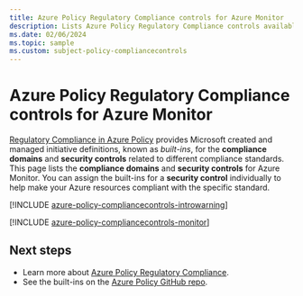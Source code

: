 ```yaml
---
title: Azure Policy Regulatory Compliance controls for Azure Monitor
description: Lists Azure Policy Regulatory Compliance controls available for Azure Monitor. These built-in policy definitions provide common approaches to managing the compliance of your Azure resources.
ms.date: 02/06/2024
ms.topic: sample
ms.custom: subject-policy-compliancecontrols
---
```


# Azure Policy Regulatory Compliance controls for Azure Monitor

[Regulatory Compliance in Azure Policy](/azure/governance/policy/concepts/regulatory-compliance) provides Microsoft created and managed initiative definitions, known as _built-ins_, for the **compliance domains** and **security controls** related to different compliance standards. This page lists the **compliance domains** and **security controls** for Azure Monitor. You can assign the built-ins for a **security control** individually to help make your Azure resources compliant with the specific standard.

[!INCLUDE [azure-policy-compliancecontrols-introwarning](~/azure-docs-pr/includes/policy/standards/intro-warning.md)]

[!INCLUDE [azure-policy-compliancecontrols-monitor](~/azure-docs-pr/includes/policy/standards/byrp/microsoft.insights.md)]

## Next steps

* Learn more about [Azure Policy Regulatory Compliance](/azure/governance/policy/concepts/regulatory-compliance).
* See the built-ins on the [Azure Policy GitHub repo](https://github.com/Azure/azure-policy).
